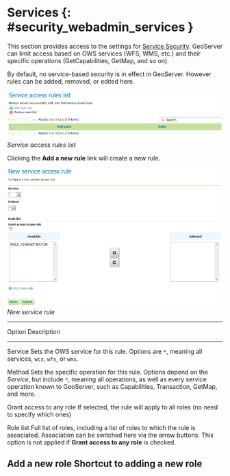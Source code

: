 # Services {: #security_webadmin_services }

This section provides access to the settings for [Service Security](../service.md). GeoServer can limit access based on OWS services (WFS, WMS, etc.) and their specific operations (GetCapabilities, GetMap, and so on).

By default, no service-based security is in effect in GeoServer. However rules can be added, removed, or edited here.

![](images/services.png)
*Service access rules list*

Clicking the **Add a new rule** link will create a new rule.

![](images/services_newrule.png)
*New service rule*

  ---------------------------------------------------------------------------------------------------------------------------------------------------------------------------------------------------------------------------------------------------------------
  Option                       Description
  ---------------------------- ----------------------------------------------------------------------------------------------------------------------------------------------------------------------------------------------------------------------------------
  Service                      Sets the OWS service for this rule. Options are `*`, meaning all services, `wcs`, `wfs`, or `wms`.

  Method                       Sets the specific operation for this rule. Options depend on the *Service*, but include `*`, meaning all operations, as well as every service operation known to GeoServer, such as Capabilities, Transaction, GetMap, and more.

  Grant access to any role     If selected, the rule will apply to all roles (no need to specify which ones)

  Role list                    Full list of roles, including a list of roles to which the rule is associated. Association can be switched here via the arrow buttons. This option is not applied if **Grant access to any role** is checked.

  Add a new role               Shortcut to adding a new role
  ---------------------------------------------------------------------------------------------------------------------------------------------------------------------------------------------------------------------------------------------------------------
